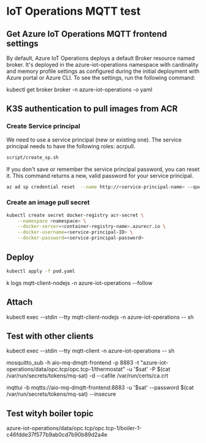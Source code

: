 # IoT Operations MQTT test

## Get Azure IoT Operations MQTT frontend settings

By default, Azure IoT Operations deploys a default Broker resource named broker. It's deployed in the azure-iot-operations namespace with cardinality and memory profile settings as configured during the initial deployment with Azure portal or Azure CLI. To see the settings, run the following command:

kubectl get broker broker -n azure-iot-operations -o yaml


## K3S authentication to pull images from ACR

### Create Service principal
We need to use a service principal (new or existing one). The service principal needs to have the following roles: acrpull.
    
```bash
script/create_sp.sh
```

If you don't save or remember the service principal password, you can reset it. This command returns a new, valid password for your service principal. 

```bash
az ad sp credential reset  --name http://<service-principal-name> --query password --output tsv
```

### Create an image pull secret

```bash
kubectl create secret docker-registry acr-secret \
    --namespace <namespace> \
    --docker-server=<container-registry-name>.azurecr.io \
    --docker-username=<service-principal-ID> \
    --docker-password=<service-principal-password>
```


## Deploy

```bash
kubectl apply -f pod.yaml
```

k logs mqtt-client-nodejs -n azure-iot-operations --follow


## Attach

kubectl exec --stdin --tty mqtt-client-nodejs -n azure-iot-operations -- sh

## Test with other clients

kubectl exec --stdin --tty mqtt-client -n azure-iot-operations -- sh

mosquitto_sub -h aio-mq-dmqtt-frontend -p 8883 -t "azure-iot-operations/data/opc.tcp/opc.tcp-1/thermostat" -u '$sat' -P $(cat /var/run/secrets/tokens/mq-sat) -d --cafile /var/run/certs/ca.crt

mqttui -b mqtts://aio-mq-dmqtt-frontend:8883 -u '$sat' --password $(cat /var/run/secrets/tokens/mq-sat) --insecure

## Test wityh boiler topic

azure-iot-operations/data/opc.tcp/opc.tcp-1/boiler-1-c46fdde37f577b9ab0cd7b90b89d2a4e